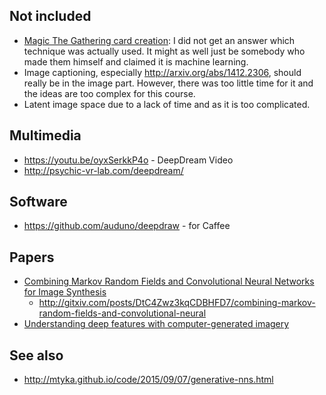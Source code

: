 ## Not included

* [Magic The Gathering card creation](http://nerdist.com/what-happens-when-artificial-intelligence-makes-magic-the-gathering-cards/):
  I did not get an answer which technique was actually used. It might as well
  just be somebody who made them himself and claimed it is machine learning.
* Image captioning, especially http://arxiv.org/abs/1412.2306, should really
  be in the image part. However, there was too little time for it and the
  ideas are too complex for this course.
* Latent image space due to a lack of time and as it is too complicated.


## Multimedia

* https://youtu.be/oyxSerkkP4o - DeepDream Video
* http://psychic-vr-lab.com/deepdream/


## Software

* https://github.com/auduno/deepdraw - for Caffee


## Papers

* [Combining Markov Random Fields and Convolutional Neural Networks for Image Synthesis](http://arxiv.org/pdf/1601.04589v1.pdf)
  - http://gitxiv.com/posts/DtC4Zwz3kqCDBHFD7/combining-markov-random-fields-and-convolutional-neural
* [Understanding deep features with computer-generated imagery ](http://gitxiv.com/posts/rCzAPjX5iCXT5E6cz/understanding-deep-features-with-computer-generated-imagery)

## See also

* http://mtyka.github.io/code/2015/09/07/generative-nns.html